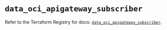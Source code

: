 # `data_oci_apigateway_subscriber`

Refer to the Terraform Registry for docs: [`data_oci_apigateway_subscriber`](https://registry.terraform.io/providers/oracle/oci/6.18.0/docs/data-sources/apigateway_subscriber).
